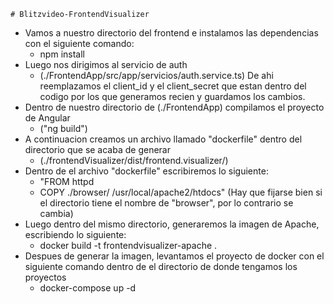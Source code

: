     # Blitzvideo-FrontendVisualizer
- Vamos a nuestro directorio del frontend e instalamos las dependencias con el siguiente comando:
     - npm install
- Luego nos dirigimos al servicio de auth
     - (./FrontendApp/src/app/servicios/auth.service.ts)
  De ahi reemplazamos el client_id y el client_secret que estan dentro del codigo por los que generamos recien y guardamos los cambios.
- Dentro de nuestro directorio de (./FrontendApp) compilamos el proyecto de Angular
    -  ("ng build")
- A continuacion creamos un archivo llamado "dockerfile" dentro del directorio que se acaba de generar
     - (./frontendVisualizer/dist/frontend.visualizer/)
- Dentro de el archivo "dockerfile" escribiremos lo siguiente:
    -  "FROM httpd 
    -  COPY ./browser/ /usr/local/apache2/htdocs"
  (Hay que fijarse bien si el directorio tiene el nombre de "browser", por lo contrario se cambia)
- Luego dentro del mismo directorio, generaremos la imagen de Apache, escribiendo lo siguiente:
    -  docker build -t frontendvisualizer-apache .
- Despues de generar la imagen, levantamos el proyecto de docker con el siguiente comando dentro de el directorio de donde tengamos los proyectos
    -  docker-compose up -d
